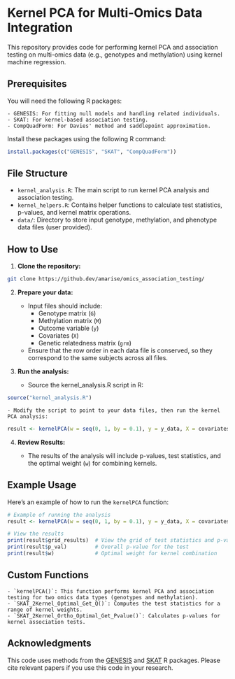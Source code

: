 # Kernel PCA for Multi-Omics Data Integration

This repository provides code for performing kernel PCA and association testing on multi-omics data (e.g., genotypes and methylation) using kernel machine regression.

## Prerequisites

You will need the following R packages:

    - GENESIS: For fitting null models and handling related individuals.
    - SKAT: For kernel-based association testing.
    - CompQuadForm: For Davies' method and saddlepoint approximation.

Install these packages using the following R command:

``` r
install.packages(c("GENESIS", "SKAT", "CompQuadForm"))
```

## File Structure

- `kernel_analysis.R`: The main script to run kernel PCA analysis and association testing.
- `kernel_helpers.R`: Contains helper functions to calculate test statistics, p-values, and kernel matrix operations.
- `data/`: Directory to store input genotype, methylation, and phenotype data files (user provided).

## How to Use

1. **Clone the repository:**

``` bash
git clone https://github.dev/amarise/omics_association_testing/
```

2. **Prepare your data:**

    - Input files should include:
        - Genotype matrix (`G`)
        - Methylation matrix (`M`)
        - Outcome variable (`y`)
        - Covariates (`X`)
        - Genetic relatedness matrix (`grm`)
    - Ensure that the row order in each data file is conserved, so they correspond to the same subjects across all files.

3. **Run the analysis:**

    - Source the kernel_analysis.R script in R:

``` r
source("kernel_analysis.R")
```

    - Modify the script to point to your data files, then run the kernel PCA analysis:

``` r
result <- kernelPCA(w = seq(0, 1, by = 0.1), y = y_data, X = covariates, G = genotype_data, M = methylation_data, grm = relatedness_matrix)
```
4. **Review Results:**
    
    - The results of the analysis will include p-values, test statistics, and the optimal weight (`w`) for combining kernels.

## Example Usage

Here’s an example of how to run the `kernelPCA` function:

``` r
# Example of running the analysis
result <- kernelPCA(w = seq(0, 1, by = 0.1), y = y_data, X = covariates, G = genotype_data, M = methylation_data, grm = relatedness_matrix)

# View the results
print(result$grid_results)  # View the grid of test statistics and p-values
print(result$p_val)         # Overall p-value for the test
print(result$w)             # Optimal weight for kernel combination
```

## Custom Functions

    - `kernelPCA()`: This function performs kernel PCA and association testing for two omics data types (genotypes and methylation).
    - `SKAT_2Kernel_Optimal_Get_Q()`: Computes the test statistics for a range of kernel weights.
    - `SKAT_2Kernel_Ortho_Optimal_Get_Pvalue()`: Calculates p-values for kernel association tests.

## Acknowledgments

This code uses methods from the [GENESIS](https://www.bioconductor.org/packages/release/bioc/html/GENESIS.html) and [SKAT](https://cran.r-project.org/web/packages/SKAT/index.html) R packages. Please cite relevant papers if you use this code in your research. ​
​